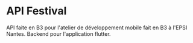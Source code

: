 # API Festival
API faite en B3 pour l'atelier de développement mobile fait en B3 à l'EPSI Nantes.
Backend pour l'application flutter.
